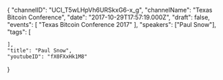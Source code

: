 {
    "channelID": "UCI_T5wLHpVh6URSkxG6-x_g",
    "channelName": "Texas Bitcoin Conference",
    "date": "2017-10-29T17:57:19.000Z",
    "draft": false,
    "events": [
        "Texas Bitcoin Conference 2017"
    ],
    "speakers": ["Paul Snow"],
    "tags": [

    ],
    "title": "Paul Snow",
    "youtubeID": "fX0FXxHk1M8"
}
